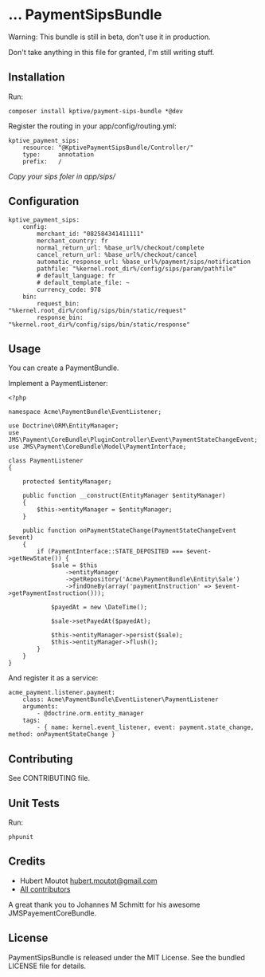 ...
PaymentSipsBundle
=================

Warning: This bundle is still in beta, don't use it in production.

Don't take anything in this file for granted, I'm still writing stuff.

Installation
------------

Run:

    composer install kptive/payment-sips-bundle *@dev


Register the routing in your app/config/routing.yml:

    kptive_payment_sips:
        resource: "@KptivePaymentSipsBundle/Controller/"
        type:     annotation
        prefix:   /


*Copy your sips foler in app/sips/*


Configuration
-------------


    kptive_payment_sips:
        config:
            merchant_id: "082584341411111"
            merchant_country: fr
            normal_return_url: %base_url%/checkout/complete
            cancel_return_url: %base_url%/checkout/cancel
            automatic_response_url: %base_url%/payment/sips/notification
            pathfile: "%kernel.root_dir%/config/sips/param/pathfile"
            # default_language: fr
            # default_template_file: ~
            currency_code: 978
        bin:
            request_bin: "%kernel.root_dir%/config/sips/bin/static/request"
            response_bin: "%kernel.root_dir%/config/sips/bin/static/response"


Usage
-----

You can create a PaymentBundle.

Implement a PaymentListener:

    <?php

    namespace Acme\PaymentBundle\EventListener;

    use Doctrine\ORM\EntityManager;
    use JMS\Payment\CoreBundle\PluginController\Event\PaymentStateChangeEvent;
    use JMS\Payment\CoreBundle\Model\PaymentInterface;

    class PaymentListener
    {

        protected $entityManager;

        public function __construct(EntityManager $entityManager)
        {
            $this->entityManager = $entityManager;
        }

        public function onPaymentStateChange(PaymentStateChangeEvent $event)
        {
            if (PaymentInterface::STATE_DEPOSITED === $event->getNewState()) {
                $sale = $this
                    ->entityManager
                    ->getRepository('Acme\PaymentBundle\Entity\Sale')
                    ->findOneBy(array('paymentInstruction' => $event->getPaymentInstruction()));

                $payedAt = new \DateTime();

                $sale->setPayedAt($payedAt);

                $this->entityManager->persist($sale);
                $this->entityManager->flush();
            }
        }
    }

And register it as a service:

    acme_payment.listener.payment:
        class: Acme\PaymentBundle\EventListener\PaymentListener
        arguments:
            - @doctrine.orm.entity_manager
        tags:
            - { name: kernel.event_listener, event: payment.state_change, method: onPaymentStateChange }



Contributing
------------

See CONTRIBUTING file.


Unit Tests
----------

Run:

    phpunit


Credits
-------

* Hubert Moutot <hubert.moutot@gmail.com>
* [All contributors](https://github.com/KptiveStudio/payment-sips-bundle/contributors)

A great thank you to Johannes M Schmitt for his awesome JMSPayementCoreBundle.

License
-------

PaymentSipsBundle is released under the MIT License. See the bundled LICENSE file for details.

